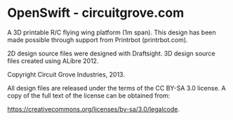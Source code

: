 OpenSwift - circuitgrove.com
=========

A 3D printable R/C flying wing platform (1m span).  This design has been made possible through support from Printrbot (printrbot.com).  

2D design source files were designed with Draftsight.  3D design source files created using ALibre 2012. 

Copyright Circuit Grove Industries, 2013.

All design files are released under the terms of the CC BY-SA 3.0 license.  A copy of the full text of the license can be obtained from:

https://creativecommons.org/licenses/by-sa/3.0/legalcode.

